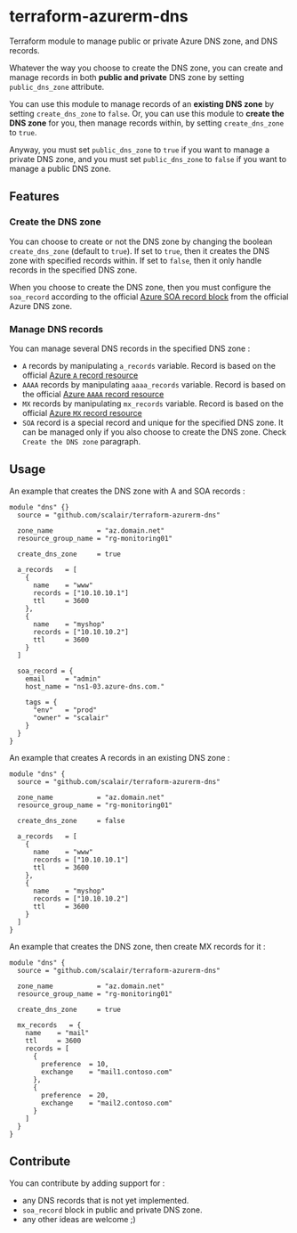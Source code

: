 # terraform-azurerm-dns

Terraform module to manage public or private Azure DNS zone, and DNS records.

Whatever the way you choose to create the DNS zone, you can create and manage records in both **public and private** DNS zone by setting `public_dns_zone` attribute.

You can use this module to manage records of an **existing DNS zone** by setting `create_dns_zone` to `false`.
Or, you can use this module to **create the DNS zone** for you, then manage records within, by setting `create_dns_zone` to `true`.

Anyway, you must set `public_dns_zone` to `true` if you want to manage a private DNS zone, and you must set `public_dns_zone` to `false` if you want to manage a public DNS zone.

## Features

### Create the DNS zone

You can choose to create or not the DNS zone by changing the boolean `create_dns_zone` (default to `true`).
If set to `true`, then it creates the DNS zone with specified records within.
If set to `false`, then it only handle records in the specified DNS zone.

When you choose to create the DNS zone, then you must configure the `soa_record` according to the official [Azure SOA record block](https://registry.terraform.io/providers/hashicorp/azurerm/latest/docs/resources/dns_zone#soa_record) from the official Azure DNS zone.

### Manage DNS records

You can manage several DNS records in the specified DNS zone :

- `A` records by manipulating `a_records` variable. Record is based on the official [Azure `A` record resource](https://registry.terraform.io/providers/hashicorp/azurerm/latest/docs/resources/dns_a_record)
- `AAAA` records by manipulating `aaaa_records` variable. Record is based on the official [Azure `AAAA` record resource](https://registry.terraform.io/providers/hashicorp/azurerm/latest/docs/resources/dns_aaaa_record)
- `MX` records by manipulating `mx_records` variable. Record is based on the official [Azure `MX` record resource](https://registry.terraform.io/providers/hashicorp/azurerm/latest/docs/resources/dns_mx_record)
- `SOA` record is a special record and unique for the specified DNS zone. It can be managed only if you also choose to create the DNS zone. Check `Create the DNS zone` paragraph.

## Usage

An example that creates the DNS zone with A and SOA records :

```hcl
module "dns" {}
  source = "github.com/scalair/terraform-azurerm-dns"

  zone_name           = "az.domain.net"
  resource_group_name = "rg-monitoring01"

  create_dns_zone     = true

  a_records   = [
    {
      name    = "www"
      records = ["10.10.10.1"]
      ttl     = 3600
    },
    {
      name    = "myshop"
      records = ["10.10.10.2"]
      ttl     = 3600
    }
  ]

  soa_record = {
    email     = "admin"
    host_name = "ns1-03.azure-dns.com."

    tags = {
      "env"   = "prod"
      "owner" = "scalair"
    }
  }
}
```

An example that creates A records in an existing DNS zone :

```hcl
module "dns" {
  source = "github.com/scalair/terraform-azurerm-dns"

  zone_name           = "az.domain.net"
  resource_group_name = "rg-monitoring01"

  create_dns_zone     = false

  a_records   = [
    {
      name    = "www"
      records = ["10.10.10.1"]
      ttl     = 3600
    },
    {
      name    = "myshop"
      records = ["10.10.10.2"]
      ttl     = 3600
    }
  ]
}
```

An example that creates the DNS zone, then create MX records for it :

```hcl
module "dns" {
  source = "github.com/scalair/terraform-azurerm-dns"

  zone_name           = "az.domain.net"
  resource_group_name = "rg-monitoring01"

  create_dns_zone     = true

  mx_records   = {
    name    = "mail"
    ttl     = 3600
    records = [
      {
        preference  = 10,
        exchange    = "mail1.contoso.com"
      },
      {
        preference  = 20,
        exchange    = "mail2.contoso.com"
      }
    ]
  }
}
```

## Contribute

You can contribute by adding support for :

- any DNS records that is not yet implemented.
- `soa_record` block in public and private DNS zone.
- any other ideas are welcome ;)
